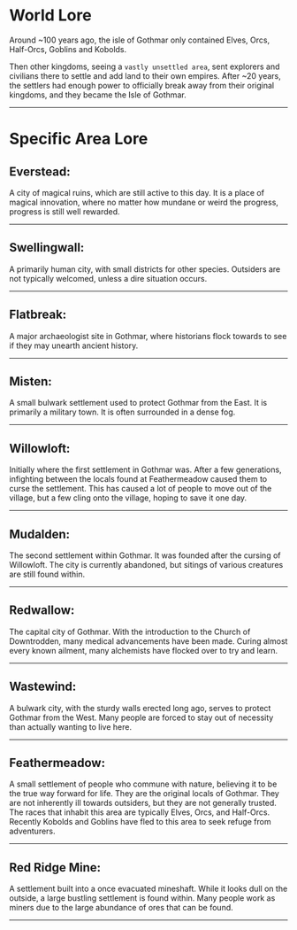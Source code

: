 # World Lore

Around ~100 years ago, the isle of Gothmar only contained Elves, Orcs, Half-Orcs, Goblins and Kobolds.

Then other kingdoms, seeing a `vastly unsettled area`, sent explorers and civilians there to settle and add land to their own empires. After ~20 years, the settlers had enough power to officially break away from their original kingdoms, and they became the Isle of Gothmar.

---

# Specific Area Lore

## Everstead:
A city of magical ruins, which are still active to this day. It is a place of magical innovation, where no matter how mundane or weird the progress, progress is still well rewarded. 

---

## Swellingwall:
A primarily human city, with small districts for other species. Outsiders are not typically welcomed, unless a dire situation occurs.

---

## Flatbreak:
A major archaeologist site in Gothmar, where historians flock towards to see if they may unearth ancient history.

---

## Misten:
A small bulwark settlement used to protect Gothmar from the East. It is primarily a military town. It is often surrounded in a dense fog.

---

## Willowloft:
Initially where the first settlement in Gothmar was. After a few generations, infighting between the locals found at Feathermeadow caused them to curse the settlement. This has caused a lot of people to move out of the village, but a few cling onto the village, hoping to save it one day.

---

## Mudalden:
The second settlement within Gothmar. It was founded after the cursing of Willowloft. The city is currently abandoned, but sitings of various creatures are still found within.

---

## Redwallow:
The capital city of Gothmar. With the introduction to the Church of Downtrodden, many medical advancements have been made. Curing almost every known ailment, many alchemists have flocked over to try and learn.

---

## Wastewind:
A bulwark city, with the sturdy walls erected long ago, serves to protect Gothmar from the West. Many people are forced to stay out of necessity than actually wanting to live here.

---

## Feathermeadow:
A small settlement of people who commune with nature, believing it to be the true way forward for life. They are the original locals of Gothmar. They are not inherently ill towards outsiders, but they are not generally trusted.
The races that inhabit this area are typically Elves, Orcs, and Half-Orcs. Recently Kobolds and Goblins have fled to this area to seek refuge from adventurers.

---

## Red Ridge Mine:
A settlement built into a once evacuated mineshaft. While it looks dull on the outside, a large bustling settlement is found within. Many people work as miners due to the large abundance of ores that can be found.

---